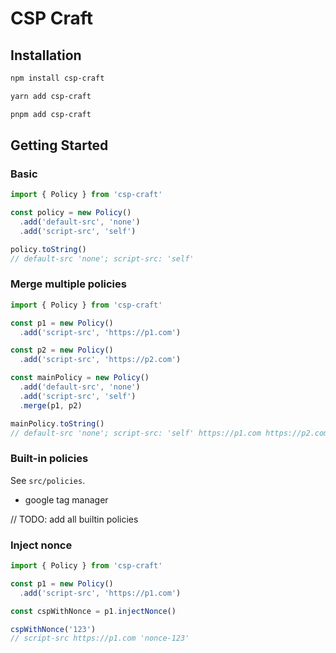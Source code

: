 # CSP Craft

## Installation

```sh
npm install csp-craft
```

```sh
yarn add csp-craft
```

```sh
pnpm add csp-craft
```

## Getting Started

### Basic

```js
import { Policy } from 'csp-craft'

const policy = new Policy()
  .add('default-src', 'none')
  .add('script-src', 'self')

policy.toString()
// default-src 'none'; script-src: 'self'
```

### Merge multiple policies

```js
import { Policy } from 'csp-craft'

const p1 = new Policy()
  .add('script-src', 'https://p1.com')

const p2 = new Policy()
  .add('script-src', 'https://p2.com')

const mainPolicy = new Policy()
  .add('default-src', 'none')
  .add('script-src', 'self')
  .merge(p1, p2)

mainPolicy.toString()
// default-src 'none'; script-src: 'self' https://p1.com https://p2.com
```

### Built-in policies

See `src/policies`.

- google tag manager

// TODO: add all builtin policies

### Inject nonce

```js
import { Policy } from 'csp-craft'

const p1 = new Policy()
  .add('script-src', 'https://p1.com')

const cspWithNonce = p1.injectNonce()

cspWithNonce('123')
// script-src https://p1.com 'nonce-123'
```

